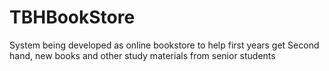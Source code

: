 # TBHBookStore
System being developed as online bookstore to  help first years get Second hand, new books  and other study materials from senior students
